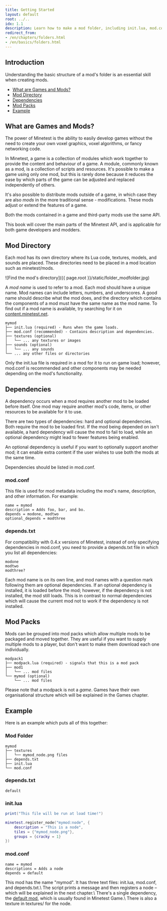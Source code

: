 ```yaml
---
title: Getting Started
layout: default
root: ../..
idx: 1.1
description: Learn how to make a mod folder, including init.lua, mod.conf and more.
redirect_from:
- /en/chapters/folders.html
- /en/basics/folders.html
---
```


## Introduction

Understanding the basic structure of a mod's folder is an essential skill when
creating mods.

* [What are Games and Mods?](#what-are-games-and-mods)
* [Mod Directory](#mod-directory)
* [Dependencies](#dependencies)
* [Mod Packs](#mod-packs)
* [Example](#example)


## What are Games and Mods?

The power of Minetest is the ability to easily develop games without the need
to create your own voxel graphics, voxel algorithms, or fancy networking code.

In Minetest, a game is a collection of modules which work together to provide the
content and behaviour of a game.
A module, commonly known as a mod, is a collection of scripts and resources.
It's possible to make a game using only one mod, but this is rarely done because it
reduces the ease by which parts of the game can be adjusted and replaced
independently of others.

It's also possible to distribute mods outside of a game, in which case they
are also *mods* in the more traditional sense - modifications. These mods adjust
or extend the features of a game.

Both the mods contained in a game and third-party mods use the same API.

This book will cover the main parts of the Minetest API,
and is applicable for both game developers and modders.

## Mod Directory

Each mod has its own directory where its Lua code, textures, models, and
sounds are placed. These directories need to be placed in a mod location such as
minetest/mods.

![Find the mod's directory]({{ page.root }}/static/folder_modfolder.jpg)

A *mod name* is used to refer to a mod. Each mod should have a unique name.
Mod names can include letters, numbers, and underscores. A good name should
describe what the mod does, and the directory which contains the components of a mod
must have the same name as the mod name.
To find out if a mod name is available, try searching for it on
[content.minetest.net](https://content.minetest.net).

    mymod
    ├── init.lua (required) - Runs when the game loads.
    ├── mod.conf (recommended) - Contains description and dependencies.
    ├── textures (optional)
    │   └── ... any textures or images
    ├── sounds (optional)
    │   └── ... any sounds
    └── ... any other files or directories

Only the init.lua file is required in a mod for it to run on game load;
however, mod.conf is recommended and other components may be needed
depending on the mod's functionality.

## Dependencies

A dependency occurs when a mod requires another mod to be loaded before itself.
One mod may require another mod's code, items, or other resources to be available
for it to use.

There are two types of dependencies: hard and optional dependencies.
Both require the mod to be loaded first. If the mod being depended on isn't
available, a hard dependency will cause the mod to fail to load, while an optional
dependency might lead to fewer features being enabled.

An optional dependency is useful if you want to optionally support another mod; it can
enable extra content if the user wishes to use both the mods at the same time.

Dependencies should be listed in mod.conf.

### mod.conf

This file is used for mod metadata including the mod's name, description, and other
information. For example:

    name = mymod
    description = Adds foo, bar, and bo.
    depends = modone, modtwo
    optional_depends = modthree

### depends.txt

For compatibility with 0.4.x versions of Minetest, instead of only specifying
dependencies in mod.conf, you need to provide a depends.txt file in which
you list all dependencies:

    modone
    modtwo
    modthree?

Each mod name is on its own line, and mod names with a question mark
following them are optional dependencies.
If an optional dependency is installed, it is loaded before the mod;
however, if the dependency is not installed, the mod still loads.
This is in contrast to normal dependencies which will cause the current
mod not to work if the dependency is not installed.

## Mod Packs

Mods can be grouped into mod packs which allow multiple mods to be packaged
and moved together. They are useful if you want to supply multiple mods to
a player, but don't want to make them download each one individually.

    modpack1
    ├── modpack.lua (required) - signals that this is a mod pack
    ├── mod1
    │   └── ... mod files
    └── mymod (optional)
        └── ... mod files

Please note that a modpack is not a *game*.
Games have their own organisational structure which will be explained in the
Games chapter.

## Example

Here is an example which puts all of this together:

### Mod Folder
    mymod
    ├── textures
    │   └── mymod_node.png files
    ├── depends.txt
    ├── init.lua
    └── mod.conf

### depends.txt
    default

### init.lua
```lua
print("This file will be run at load time!")

minetest.register_node("mymod:node", {
    description = "This is a node",
    tiles = {"mymod_node.png"},
    groups = {cracky = 1}
})
```

### mod.conf
    name = mymod
    descriptions = Adds a node
    depends = default

This mod has the name "mymod". It has three text files: init.lua, mod.conf,
and depends.txt.\\
The script prints a message and then registers a node –
which will be explained in the next chapter.\\
There's a single dependency, the
[default mod](https://content.minetest.net/metapackages/default/), which is
usually found in Minetest Game.\\
There is also a texture in textures/ for the node.
